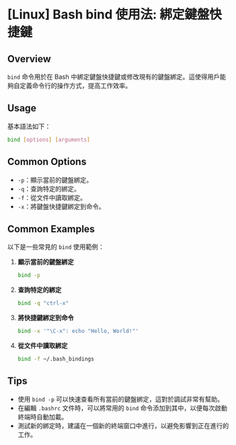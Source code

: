 # [Linux] Bash bind 使用法: 綁定鍵盤快捷鍵

## Overview
`bind` 命令用於在 Bash 中綁定鍵盤快捷鍵或修改現有的鍵盤綁定。這使得用戶能夠自定義命令行的操作方式，提高工作效率。

## Usage
基本語法如下：
```bash
bind [options] [arguments]
```

## Common Options
- `-p`：顯示當前的鍵盤綁定。
- `-q`：查詢特定的綁定。
- `-f`：從文件中讀取綁定。
- `-x`：將鍵盤快捷鍵綁定到命令。

## Common Examples
以下是一些常見的 `bind` 使用範例：

1. **顯示當前的鍵盤綁定**
   ```bash
   bind -p
   ```

2. **查詢特定的綁定**
   ```bash
   bind -q "ctrl-x"
   ```

3. **將快捷鍵綁定到命令**
   ```bash
   bind -x '"\C-x": echo "Hello, World!"'
   ```

4. **從文件中讀取綁定**
   ```bash
   bind -f ~/.bash_bindings
   ```

## Tips
- 使用 `bind -p` 可以快速查看所有當前的鍵盤綁定，這對於調試非常有幫助。
- 在編輯 `.bashrc` 文件時，可以將常用的 `bind` 命令添加到其中，以便每次啟動終端時自動加載。
- 測試新的綁定時，建議在一個新的終端窗口中進行，以避免影響到正在進行的工作。